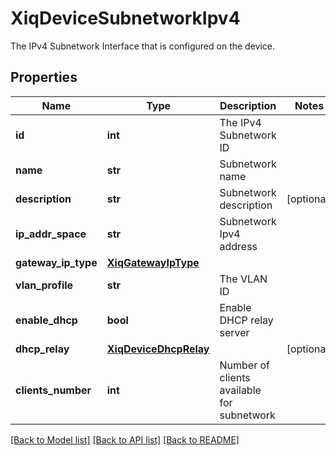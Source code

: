 # XiqDeviceSubnetworkIpv4

The IPv4 Subnetwork Interface that is configured on the device.
## Properties
Name | Type | Description | Notes
------------ | ------------- | ------------- | -------------
**id** | **int** | The IPv4 Subnetwork ID | 
**name** | **str** | Subnetwork name | 
**description** | **str** | Subnetwork description | [optional] 
**ip_addr_space** | **str** | Subnetwork Ipv4 address | 
**gateway_ip_type** | [**XiqGatewayIpType**](XiqGatewayIpType.md) |  | 
**vlan_profile** | **str** | The VLAN ID | 
**enable_dhcp** | **bool** | Enable DHCP relay server | 
**dhcp_relay** | [**XiqDeviceDhcpRelay**](XiqDeviceDhcpRelay.md) |  | [optional] 
**clients_number** | **int** | Number of clients available for subnetwork | 

[[Back to Model list]](../README.md#documentation-for-models) [[Back to API list]](../README.md#documentation-for-api-endpoints) [[Back to README]](../README.md)


